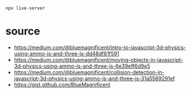 #
```
npx live-server
```

# source
- https://medium.com/@bluemagnificent/intro-to-javascript-3d-physics-using-ammo-js-and-three-js-dd48df81f591
- https://medium.com/@bluemagnificent/moving-objects-in-javascript-3d-physics-using-ammo-js-and-three-js-6e39eff6d9e5
- https://medium.com/@bluemagnificent/collision-detection-in-javascript-3d-physics-using-ammo-js-and-three-js-31a5569291ef
- https://gist.github.com/BlueMagnificent
